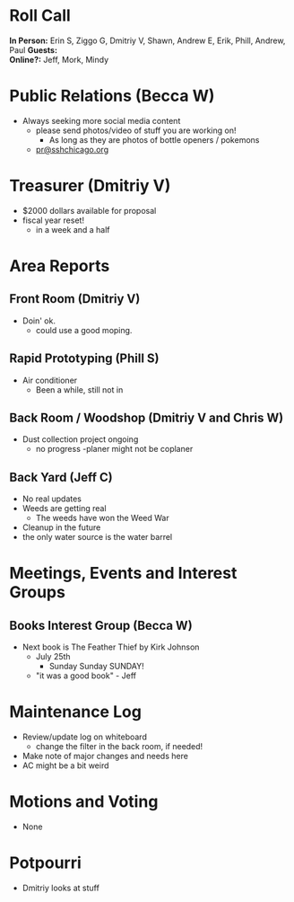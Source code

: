 # Roll Call
**In Person:** Erin S, Ziggo G, Dmitriy V, Shawn, Andrew E, Erik, Phill, Andrew, Paul
**Guests:**  
**Online?:**   Jeff, Mork, Mindy

# Public Relations (Becca W)
- Always seeking more social media content
  - please send photos/video of stuff you are working on!
    - As long as they are photos of bottle openers / pokemons
  - pr@sshchicago.org
# Treasurer (Dmitriy V)
- $2000 dollars available for proposal
- fiscal year reset!
  - in a week and a half
# Area Reports
## Front Room (Dmitriy V)
- Doin' ok. 
  - could use a good moping.
## Rapid Prototyping (Phill S)
- Air conditioner
  - Been a while, still not in
## Back Room / Woodshop (Dmitriy V and Chris W)
- Dust collection project ongoing
  - no progress
-planer might not be coplaner
## Back Yard (Jeff C)
- No real updates
- Weeds are getting real
  - The weeds have won the Weed War
- Cleanup in the future
- the only water source is the water barrel
# Meetings, Events and Interest Groups
## Books Interest Group (Becca W)
- Next book is The Feather Thief by Kirk Johnson
  - July 25th
    - Sunday Sunday SUNDAY!
  - "it was a good book" - Jeff
# Maintenance Log
- Review/update log on whiteboard
  - change the filter in the back room, if needed!
- Make note of major changes and needs here
- AC might be a bit weird
# Motions and Voting
- None
# Potpourri
- Dmitriy looks at stuff
